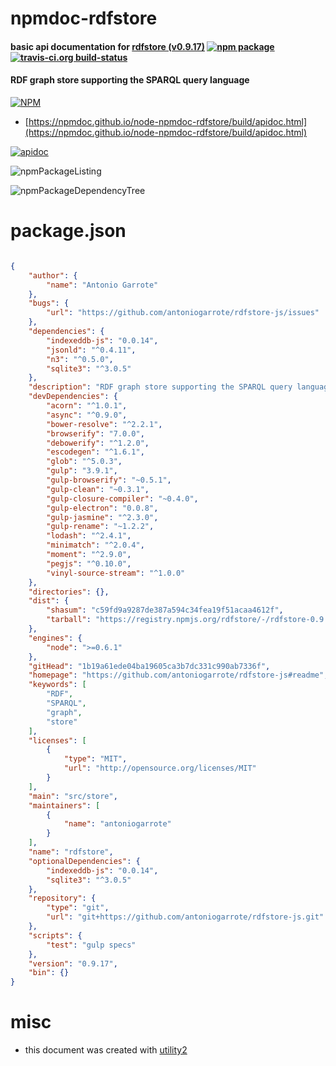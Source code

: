 # npmdoc-rdfstore

#### basic api documentation for  [rdfstore (v0.9.17)](https://github.com/antoniogarrote/rdfstore-js#readme)  [![npm package](https://img.shields.io/npm/v/npmdoc-rdfstore.svg?style=flat-square)](https://www.npmjs.org/package/npmdoc-rdfstore) [![travis-ci.org build-status](https://api.travis-ci.org/npmdoc/node-npmdoc-rdfstore.svg)](https://travis-ci.org/npmdoc/node-npmdoc-rdfstore)

#### RDF graph store supporting the SPARQL query language

[![NPM](https://nodei.co/npm/rdfstore.png?downloads=true&downloadRank=true&stars=true)](https://www.npmjs.com/package/rdfstore)

- [https://npmdoc.github.io/node-npmdoc-rdfstore/build/apidoc.html](https://npmdoc.github.io/node-npmdoc-rdfstore/build/apidoc.html)

[![apidoc](https://npmdoc.github.io/node-npmdoc-rdfstore/build/screenCapture.buildCi.browser.%252Ftmp%252Fbuild%252Fapidoc.html.png)](https://npmdoc.github.io/node-npmdoc-rdfstore/build/apidoc.html)

![npmPackageListing](https://npmdoc.github.io/node-npmdoc-rdfstore/build/screenCapture.npmPackageListing.svg)

![npmPackageDependencyTree](https://npmdoc.github.io/node-npmdoc-rdfstore/build/screenCapture.npmPackageDependencyTree.svg)



# package.json

```json

{
    "author": {
        "name": "Antonio Garrote"
    },
    "bugs": {
        "url": "https://github.com/antoniogarrote/rdfstore-js/issues"
    },
    "dependencies": {
        "indexeddb-js": "0.0.14",
        "jsonld": "^0.4.11",
        "n3": "^0.5.0",
        "sqlite3": "^3.0.5"
    },
    "description": "RDF graph store supporting the SPARQL query language",
    "devDependencies": {
        "acorn": "^1.0.1",
        "async": "^0.9.0",
        "bower-resolve": "^2.2.1",
        "browserify": "7.0.0",
        "debowerify": "^1.2.0",
        "escodegen": "^1.6.1",
        "glob": "^5.0.3",
        "gulp": "3.9.1",
        "gulp-browserify": "~0.5.1",
        "gulp-clean": "~0.3.1",
        "gulp-closure-compiler": "~0.4.0",
        "gulp-electron": "0.0.8",
        "gulp-jasmine": "^2.3.0",
        "gulp-rename": "~1.2.2",
        "lodash": "^2.4.1",
        "minimatch": "^2.0.4",
        "moment": "^2.9.0",
        "pegjs": "^0.10.0",
        "vinyl-source-stream": "^1.0.0"
    },
    "directories": {},
    "dist": {
        "shasum": "c59fd9a9287de387a594c34fea19f51acaa4612f",
        "tarball": "https://registry.npmjs.org/rdfstore/-/rdfstore-0.9.17.tgz"
    },
    "engines": {
        "node": ">=0.6.1"
    },
    "gitHead": "1b19a61ede04ba19605ca3b7dc331c990ab7336f",
    "homepage": "https://github.com/antoniogarrote/rdfstore-js#readme",
    "keywords": [
        "RDF",
        "SPARQL",
        "graph",
        "store"
    ],
    "licenses": [
        {
            "type": "MIT",
            "url": "http://opensource.org/licenses/MIT"
        }
    ],
    "main": "src/store",
    "maintainers": [
        {
            "name": "antoniogarrote"
        }
    ],
    "name": "rdfstore",
    "optionalDependencies": {
        "indexeddb-js": "0.0.14",
        "sqlite3": "^3.0.5"
    },
    "repository": {
        "type": "git",
        "url": "git+https://github.com/antoniogarrote/rdfstore-js.git"
    },
    "scripts": {
        "test": "gulp specs"
    },
    "version": "0.9.17",
    "bin": {}
}
```



# misc
- this document was created with [utility2](https://github.com/kaizhu256/node-utility2)

